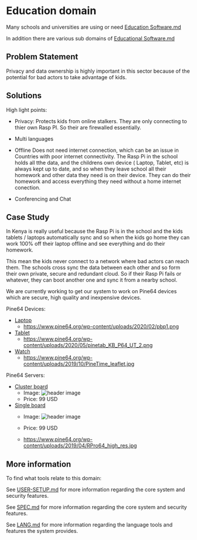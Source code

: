 # Education domain

Many schools and universities are using or need [Education Software.md](https://en.wikipedia.org/wiki/Educational_software)

In addition there are various sub domains of [Educational Software.md](https://en.wikipedia.org/wiki/List_of_educational_software)



## Problem Statement

Privacy and data ownership is highly important in this sector because of the potential for bad actors to take advantage of kids. 



## Solutions

High light points:

- Privacy: Protects kids from online stalkers. They are only connecting to thier own Rasp PI. So their are firewalled essentially.

- Multi languages

- Offline Does not need internet connection, which can be an issue in Countries with poor internet connectivity. The Rasp Pi in the school holds all tthe data, and the childrens own device ( Laptop, Tablet, etc) is always kept up to date, and so when they leave school all their homework and other data they need is on their device. They can do their homework and access everything they need without a home internet conection.

- Conferencing and Chat 

## Case Study

In Kenya is really useful because the Rasp Pi is in the school and the kids tablets / laptops automatically sync and so when the kids go home they can work 100% off their laptop offline and see everything and do their homework.

This mean the kids never connect to a network where bad actors can reach them. The schools cross sync the data between each other and so form their own private, secure and redundant cloud. So if their Rasp Pi fails or whatever, they can boot another one and sync it from a nearby school.

We are currently working to get our system to work on Pine64 devices which are secure, high quality and inexpensive devices.

Pine64 Devices:

- [Laptop](https://www.pine64.org/pinebook-pro/)
    - https://www.pine64.org/wp-content/uploads/2020/02/pbp1.png
- [Tablet](https://www.pine64.org/pinetab/)
    - https://www.pine64.org/wp-content/uploads/2020/05/pinetab_KB_P64_UT_2.png
- [Watch](https://www.pine64.org/pinetime/)
    - https://www.pine64.org/wp-content/uploads/2019/10/PineTime_leaflet.jpg


Pine64 Servers:

- [Cluster board](https://www.pine64.org/clusterboard/)
    - Image: ![header image](https://raw.github.com/getcouragenow/shared/master/doc/product/domains/pine64-cluster-board-large.jpg)
    - Price: 99 USD
- [Single board](https://www.pine64.org/rockpro64/)
    - Image: ![header image](https://raw.github.com/getcouragenow/shared/master/doc/product/domains/pine64-single-board-large.jpg)
    - Price: 99 USD

    - https://www.pine64.org/wp-content/uploads/2019/04/RPro64_high_res.jpg


## More information

To find what tools relate to this domain:

See [USER-SETUP.md](https://github.com/getcouragenow/shared/blob/master/doc/USER-SETUP.md) for more information regarding the core system and security features.

See [SPEC.md](https://github.com/getcouragenow/shared/blob/master/doc/SPEC.md) for more information regarding the core system and security features.

See [LANG.md](https://github.com/getcouragenow/shared/blob/master/doc/LANG.md) for more information regarding the language tools and features the system provides.
